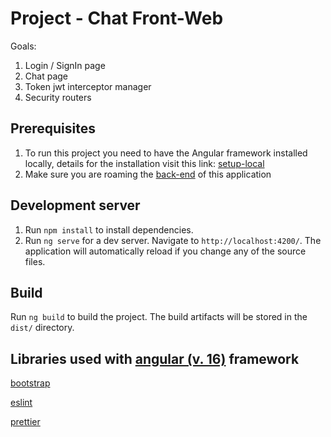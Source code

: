# Project - Chat Front-Web

Goals:

1. Login / SignIn page
2. Chat page
3. Token jwt interceptor manager
4. Security routers

## Prerequisites

1. To run this project you need to have the Angular framework installed locally, details for the installation visit this link: [setup-local](https://angular.io/guide/setup-local)
2. Make sure you are roaming the [back-end](https://github.com/hiurylf/chat-node-backend) of this application

## Development server

1. Run `npm install` to install dependencies.
2. Run `ng serve` for a dev server. Navigate to `http://localhost:4200/`. The application will automatically reload if you
   change any of the source files.

## Build

Run `ng build` to build the project. The build artifacts will be stored in the `dist/` directory.

## Libraries used with [angular (v. 16)](https://angular.io/) framework

[bootstrap](https://getbootstrap.com/)

[eslint](https://eslint.org/)

[prettier](https://prettier.io/)
